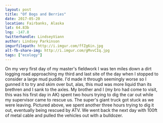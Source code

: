 ```yaml
---
layout: post
title: "Of Bogs and Berries"
date: 2017-05-20
location: Fairbanks, Alaska
lat: 64.83b
lng: -147.8
twitterhandle: LindseyViann
author: Lindsey Parkinson
imgurfilepath: http://i.imgur.com/ffZg6in.jpg
alt-fb-share-img: http://i.imgur.com/gMvvCIq.jpg
tags: ["ecology"]
---
```

	
On my very first day of my master's fieldwork I was ten miles down a dirt logging road approaching my third and last site of the day when I stopped to consider a large mud puddle. I'd made it through seemingly worse so I gunned it to try and skim over but, alas, this mud was more liquid than its brethren and I sank to the axles. My brother and I (my bro had come to visit, this was his first day in AK) spent two hours trying to dig the car out while my supervisor came to rescue us. The super's giant truck got stuck as we were leaving. Pictured above, we spent another three hours trying to dig it out, eventually being rescued by ATV. We went back the next day with 100ft of metal cable and pulled the vehicles out with a bulldozer.